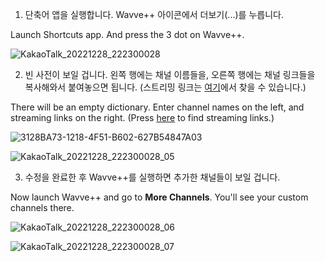 1. 단축어 앱을 실행합니다. Wavve++ 아이콘에서 더보기(...)를 누릅니다. 

Launch Shortcuts app. And press the 3 dot on Wavve++.

![KakaoTalk_20221228_222300028](https://user-images.githubusercontent.com/82555878/209819726-65ebd92f-a99f-419c-a722-75aa8a0990a9.png)


2. 빈 사전이 보일 겁니다. 왼쪽 행에는 채널 이름들을, 오른쪽 행에는 채널 링크들을 복사해와서 붙여놓으면 됩니다. (스트리밍 링크는 [여기](https://m.blog.naver.com/gjppjh09/222416011602)에서 찾을 수 있습니다.)

There will be an empty dictionary. Enter channel names on the left, and streaming links on the right. (Press [here](https://m.blog.naver.com/gjppjh09/222416011602) to find streaming links.)

![3128BA73-1218-4F51-B602-627B54847A03](https://user-images.githubusercontent.com/82555878/209892256-dea70b22-56f0-4582-9266-b33db886b2ee.png)

![KakaoTalk_20221228_222300028_05](https://user-images.githubusercontent.com/82555878/209819418-f1291a9e-0ddc-47f0-98d6-e6fc6a17713e.png)

3. 수정을 완료한 후 Wavve++를 실행하면 추가한 채널들이 보일 겁니다. 

Now launch Wavve++ and go to **More Channels**. You'll see your custom channels there.

![KakaoTalk_20221228_222300028_06](https://user-images.githubusercontent.com/82555878/209819452-92793c08-093f-4559-ab22-c10c87a860e7.png)

![KakaoTalk_20221228_222300028_07](https://user-images.githubusercontent.com/82555878/209819459-9bcf18be-db54-433f-a5f7-0c54cb753c48.png)
